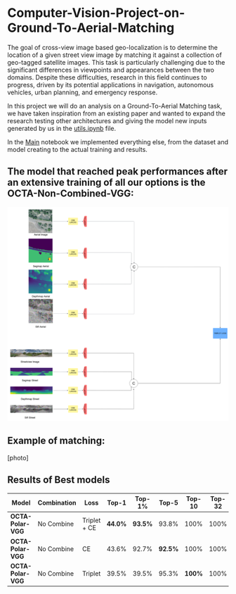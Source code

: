 # Computer-Vision-Project-on-Ground-To-Aerial-Matching

The goal of cross-view image based geo-localization is to determine the location of a given street view image by matching it against a collection of geo-tagged satellite images. This task is particularly challenging due to the significant differences in viewpoints and appearances between the two domains. Despite these difficulties, research in this field continues to progress, driven by its potential applications in navigation, autonomous vehicles, urban planning, and emergency response.

In this project we will do an analysis on a Ground-To-Aerial Matching task, we have taken inspiration from an existing paper and wanted to expand the research testing other architectures and giving the model new inputs generated by us in the [utils.ipynb](Utils.ipynb) file.

In the [Main](CV_prokect_on_Cross_image_matching.ipynb) notebook we implemented everything else, from the dataset and model creating to the actual training and results.

## The model that reached peak performances after an extensive training of all our options is the OCTA-Non-Combined-VGG:

![Diagramma del Progetto](Images/octa_standard_75.png)


## Example of matching:

[photo]


## Results of Best models


| Model               | Combination  | Loss         | Top-1        | Top-1%     | Top-5    | Top-10   | Top-32  |
|---------------------|--------------|--------------|--------------|------------|----------|----------|---------|
| **OCTA-Polar-VGG**  | No Combine   | Triplet + CE | **44.0%**    | **93.5%**  | 93.8%    | 100%     | 100%    |
| **OCTA-Polar-VGG**  | No Combine   | CE           | 43.6%        | 92.7%      | **92.5%**| 100%     | 100%    |
| **OCTA-Polar-VGG**  | No Combine   | Triplet      | 39.5%        | 39.5%      | 95.3%    | **100%** | 100%    |

